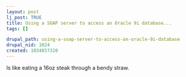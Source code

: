 ```yaml
--- 
layout: post
lj_post: TRUE
title: Using a SOAP server to access an Oracle 9i database...
tags: []

drupal_path: using-a-soap-server-to-access-an-oracle-9i-database
drupal_nid: 1024
created: 1034857320
---
```

Is like eating a 16oz steak through a bendy straw.
